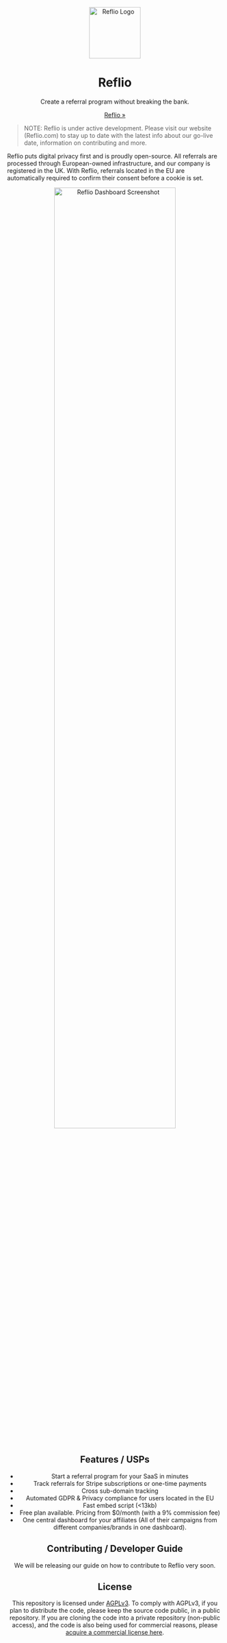 <div align="center">
<img style="width: 120px; height: auto; display: block;" src="https://reflio.com/android-chrome-256x256.png" alt="Reflio Logo"/>
</div>

<h1 align="center">Reflio</h1>

<p align="center">Create a referral program without breaking the bank.</p>

<p align="center"><a href="https://reflio.com?ref=Github">Reflio &raquo;</a></p>

> NOTE: Reflio is under active development. Please visit our website (Reflio.com) to stay up to date with the latest info about our go-live date, information on contributing and more.

Reflio puts digital privacy first and is proudly open-source. All referrals are processed through European-owned infrastructure, and our company is registered in the UK. With Reflio, referrals located in the EU are automatically required to confirm their consent before a cookie is set.

<di align="center">
<img style="width: 75%; height: auto; margin: 0 auto; display: block;" src="https://reflio.com/platform-screenshot.webp" alt="Reflio Dashboard Screenshot"/>
</div>

## Features / USPs

- Start a referral program for your SaaS in minutes
- Track referrals for Stripe subscriptions or one-time payments
- Cross sub-domain tracking
- Automated GDPR & Privacy compliance for users located in the EU
- Fast embed script (<13kb)
- Free plan available. Pricing from $0/month (with a 9% commission fee)
- One central dashboard for your affiliates (All of their campaigns from different companies/brands in one dashboard).
  
## Contributing / Developer Guide

We will be releasing our guide on how to contribute to Reflio very soon.
  
## License

This repository is licensed under [AGPLv3](https://github.com/Reflio-com/reflio/blob/main/LICENSE). To comply with AGPLv3, if you plan to distribute the code, please keep the source code public, in a public repository. If you are cloning the code into a private repository (non-public access), and the code is also being used for commercial reasons, please [acquire a commercial license here](https://reflio.com/commercial).
